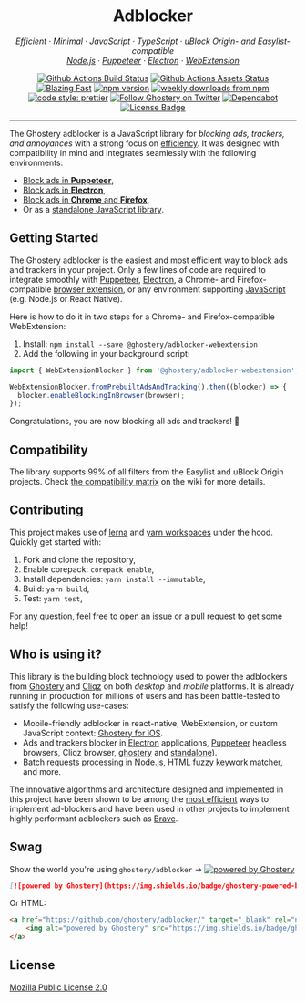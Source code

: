 <h1 align="center">Adblocker</h2>

<p align="center">
  <em>
    Efficient
    · Minimal
    · JavaScript
    · TypeScript
    · uBlock Origin- and Easylist-compatible
  </em>
  <br />
  <em>
    <a href="https://github.com/ghostery/adblocker/tree/master/packages/adblocker">Node.js</a>
    · <a href="https://github.com/ghostery/adblocker/tree/master/packages/adblocker-puppeteer">Puppeteer</a>
    · <a href="https://github.com/ghostery/adblocker/tree/master/packages/adblocker-electron">Electron</a>
    · <a href="https://github.com/ghostery/adblocker/tree/master/packages/adblocker-webextension">WebExtension</a>
  </em>
</p>

<p align="center">
  <a href="https://github.com/ghostery/adblocker/actions?query=workflow%3ATests">
    <img alt="Github Actions Build Status" src="https://img.shields.io/github/actions/workflow/status/ghostery/adblocker/tests.yml?branch=master&label=tests&style=flat-square"></a>
  <a href="https://github.com/ghostery/adblocker/actions?query=workflow%3Assets">
    <img alt="Github Actions Assets Status" src="https://img.shields.io/github/actions/workflow/status/ghostery/adblocker/assets.yml?branch=master&label=assets&style=flat-square"></a>
  <a href="https://twitter.com/acdlite/status/974390255393505280">
    <img alt="Blazing Fast" src="https://img.shields.io/badge/speed-blazing%20%F0%9F%94%A5-brightgreen.svg?style=flat-square"></a>
  <a href="https://www.npmjs.com/package/@ghostery/adblocker">
    <img alt="npm version" src="https://img.shields.io/npm/v/@ghostery/adblocker.svg?style=flat-square"></a>
  <a href="https://www.npmjs.com/package/@ghostery/adblocker">
    <img alt="weekly downloads from npm" src="https://img.shields.io/npm/dw/@ghostery/adblocker.svg?style=flat-square"></a>
  <br/>
  <a href="#badge">
    <img alt="code style: prettier" src="https://img.shields.io/badge/code_style-prettier-ff69b4.svg?style=flat-square"></a>
  <a href="https://twitter.com/ghostery">
    <img alt="Follow Ghostery on Twitter" src="https://img.shields.io/twitter/follow/ghostery.svg?label=follow+ghostery&style=flat-square"></a>
  <a href="https://github.com/ghostery/adblocker">
    <img alt="Dependabot" src="https://img.shields.io/badge/dependabot-enabled-brightgreen?logo=dependabot&style=flat-square"></a>
  <a href="https://github.com/ghostery/adblocker/blob/master/LICENSE">
    <img alt="License Badge" src="https://img.shields.io/github/license/ghostery/adblocker?style=flat-square"></a>
</p>

---

The Ghostery adblocker is a JavaScript library for *blocking ads, trackers, and annoyances* with a strong focus on [efficiency](https://whotracks.me/blog/adblockers_performance_study.html). It was designed with compatibility in mind and integrates seamlessly with the following environments:

* [Block ads in **Puppeteer**](https://github.com/ghostery/adblocker/tree/master/packages/adblocker-puppeteer/README.md),
* [Block ads in **Electron**](https://github.com/ghostery/adblocker/tree/master/packages/adblocker-electron/README.md),
* [Block ads in **Chrome** and **Firefox**](https://github.com/ghostery/adblocker/tree/master/packages/adblocker-webextension/README.md),
* Or as a [standalone JavaScript library](https://github.com/ghostery/adblocker/tree/master/packages/adblocker/README.md).

## Getting Started

The Ghostery adblocker is the easiest and most efficient way to block ads and trackers in your project. Only a few lines of code are required to integrate smoothly with [Puppeteer](https://github.com/ghostery/adblocker/tree/master/packages/adblocker-puppeteer-example), [Electron](https://github.com/ghostery/adblocker/tree/master/packages/adblocker-electron-example), a  Chrome- and Firefox-compatible [browser extension](https://github.com/ghostery/adblocker/tree/master/packages/adblocker-webextension-example), or any environment supporting [JavaScript](https://github.com/ghostery/adblocker/tree/master/packages/adblocker) (e.g. Node.js or React Native).

Here is how to do it in two steps for a Chrome- and Firefox-compatible WebExtension:
1. Install: `npm install --save @ghostery/adblocker-webextension`
2. Add the following in your background script:
```js
import { WebExtensionBlocker } from '@ghostery/adblocker-webextension';

WebExtensionBlocker.fromPrebuiltAdsAndTracking().then((blocker) => {
  blocker.enableBlockingInBrowser(browser);
});
```

Congratulations, you are now blocking all ads and trackers! :tada:

## Compatibility

The library supports 99% of all filters from the Easylist and uBlock Origin projects. Check [the compatibility matrix](https://github.com/ghostery/adblocker/wiki/Compatibility-Matrix) on the wiki for more details.

## Contributing

This project makes use of [lerna](https://github.com/lerna/lerna) and [yarn workspaces](https://yarnpkg.com/lang/en/docs/workspaces/) under the hood. Quickly get started with:

1. Fork and clone the repository,
2. Enable corepack: `corepack enable`,
3. Install dependencies: `yarn install --immutable`,
4. Build: `yarn build`,
5. Test: `yarn test`,

For any question, feel free to [open an issue](https://github.com/ghostery/adblocker/issues/new) or a pull request to get some help!

## Who is using it?

This library is the building block technology used to power the adblockers from [Ghostery](https://www.ghostery.com/) and [Cliqz](https://cliqz.com/) on both *desktop* and *mobile* platforms. It is already running in production for millions of users and has been battle-tested to satisfy the following use-cases:

  * Mobile-friendly adblocker in react-native, WebExtension, or custom JavaScript context: [Ghostery for iOS](https://github.com/ghostery/user-agent-ios).
  * Ads and trackers blocker in [Electron](https://github.com/wexond/desktop) applications, [Puppeteer](https://github.com/Kikobeats/browserless) headless browsers, Cliqz browser, [ghostery](https://github.com/ghostery/ghostery-extension/) and [standalone](https://github.com/remusao/blockrz)).
  * Batch requests processing in Node.js, HTML fuzzy keywork matcher, and more.

The innovative algorithms and architecture designed and implemented in this project have been shown to be among the [most efficient](https://whotracks.me/blog/adblockers_performance_study.html) ways to implement ad-blockers and have been used in other projects to implement highly performant adblockers such as [Brave](https://github.com/brave/adblock-rust).

## Swag

Show the world you're using `ghostery/adblocker` → [![powered by Ghostery](https://img.shields.io/badge/ghostery-powered-blue?logo=ghostery&style=flat-square)](https://github.com/ghostery/adblocker)

```md
[![powered by Ghostery](https://img.shields.io/badge/ghostery-powered-blue?logo=ghostery)](https://github.com/ghostery/adblocker)
```

Or HTML:
```html
<a href="https://github.com/ghostery/adblocker/" target="_blank" rel="noopener noreferrer">
    <img alt="powered by Ghostery" src="https://img.shields.io/badge/ghostery-powered-blue?logo=ghostery">
</a>
```

## License

[Mozilla Public License 2.0](./LICENSE)
